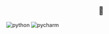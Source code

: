 

## <div align="center">🌺</div>  
![python](https://img.shields.io/badge/Python-3776AB?style=for-the-badge&logo=python&logoColor=white)
![pycharm](https://img.shields.io/badge/PyCharm-000000.svg?&style=for-the-badge&logo=PyCharm&logoColor=white)
